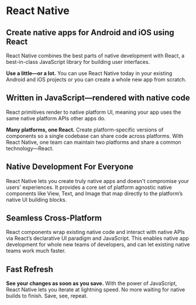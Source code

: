 # React Native

## Create native apps for Android and iOS using React
React Native combines the best parts of native development with React, a best-in-class JavaScript library for building user interfaces.

**Use a little—or a lot.** You can use React Native today in your existing Android and iOS projects or you can create a whole new app from scratch.

## Written in JavaScript—rendered with native code
React primitives render to native platform UI, meaning your app uses the same native platform APIs other apps do.

**Many platforms, one React.** Create platform-specific versions of components so a single codebase can share code across platforms. With React Native, one team can maintain two platforms and share a common technology—React.

## Native Development For Everyone
React Native lets you create truly native apps and doesn't compromise your users' experiences. It provides a core set of platform agnostic native components like View, Text, and Image that map directly to the platform’s native UI building blocks.

## Seamless Cross-Platform
React components wrap existing native code and interact with native APIs via React’s declarative UI paradigm and JavaScript. This enables native app development for whole new teams of developers, and can let existing native teams work much faster.

## Fast Refresh
**See your changes as soon as you save.** With the power of JavaScript, React Native lets you iterate at lightning speed. No more waiting for native builds to finish. Save, see, repeat.

